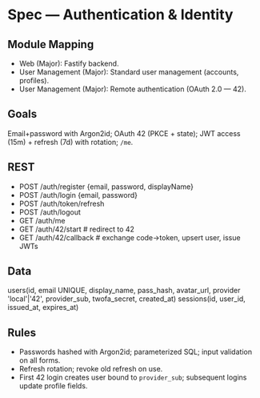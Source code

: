 # Spec — Authentication & Identity

## Module Mapping
- Web (Major): Fastify backend.
- User Management (Major): Standard user management (accounts, profiles).
- User Management (Major): Remote authentication (OAuth 2.0 — 42).

## Goals
Email+password with Argon2id; OAuth 42 (PKCE + state); JWT access (15m) + refresh (7d) with rotation; `/me`.

## REST
- POST /auth/register {email, password, displayName}
- POST /auth/login {email, password}
- POST /auth/token/refresh
- POST /auth/logout
- GET  /auth/me
- GET  /auth/42/start        # redirect to 42
- GET  /auth/42/callback     # exchange code->token, upsert user, issue JWTs

## Data
users(id, email UNIQUE, display_name, pass_hash, avatar_url,
      provider 'local'|'42', provider_sub, twofa_secret, created_at)
sessions(id, user_id, issued_at, expires_at)

## Rules
- Passwords hashed with Argon2id; parameterized SQL; input validation on all forms.
- Refresh rotation; revoke old refresh on use.
- First 42 login creates user bound to `provider_sub`; subsequent logins update profile fields.
